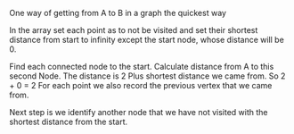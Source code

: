 One way of getting from A to B in a graph the quickest way

In the array set each point as to not be visited and set their shortest distance from start to infinity except the start node, whose distance will be 0.

Find each connected node to the start.
Calculate distance from A to this second Node. The distance is 2 Plus shortest distance we came from. So 2 + 0 = 2
For each point we also record the previous vertex that we came from.

Next step is we identify another node that we have not visited with the shortest distance from the start.

